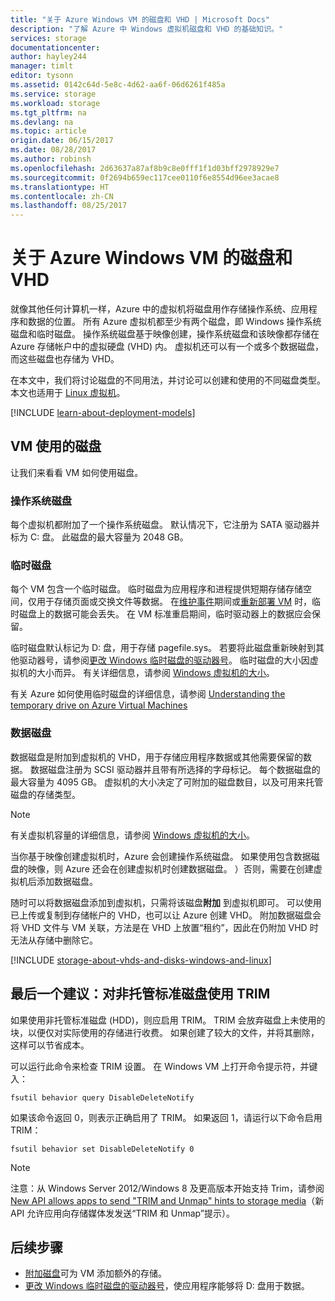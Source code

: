 ```yaml
---
title: "关于 Azure Windows VM 的磁盘和 VHD | Microsoft Docs"
description: "了解 Azure 中 Windows 虚拟机磁盘和 VHD 的基础知识。"
services: storage
documentationcenter: 
author: hayley244
manager: timlt
editor: tysonn
ms.assetid: 0142c64d-5e8c-4d62-aa6f-06d6261f485a
ms.service: storage
ms.workload: storage
ms.tgt_pltfrm: na
ms.devlang: na
ms.topic: article
origin.date: 06/15/2017
ms.date: 08/28/2017
ms.author: robinsh
ms.openlocfilehash: 2d63637a87af8b9c8e0fff1f1d03bff2978929e7
ms.sourcegitcommit: 0f2694b659ec117cee0110f6e8554d96ee3acae8
ms.translationtype: HT
ms.contentlocale: zh-CN
ms.lasthandoff: 08/25/2017
---
```

# <a name="about-disks-and-vhds-for-azure-windows-vms"></a>关于 Azure Windows VM 的磁盘和 VHD
就像其他任何计算机一样，Azure 中的虚拟机将磁盘用作存储操作系统、应用程序和数据的位置。 所有 Azure 虚拟机都至少有两个磁盘，即 Windows 操作系统磁盘和临时磁盘。 操作系统磁盘基于映像创建，操作系统磁盘和该映像都存储在 Azure 存储帐户中的虚拟硬盘 (VHD) 内。 虚拟机还可以有一个或多个数据磁盘，而这些磁盘也存储为 VHD。 

在本文中，我们将讨论磁盘的不同用法，并讨论可以创建和使用的不同磁盘类型。 本文也适用于 [Linux 虚拟机](about-disks-and-vhds.md)。

[!INCLUDE [learn-about-deployment-models](../../../includes/learn-about-deployment-models-both-include.md)]

## <a name="disks-used-by-vms"></a>VM 使用的磁盘

让我们来看看 VM 如何使用磁盘。

### <a name="operating-system-disk"></a>操作系统磁盘
每个虚拟机都附加了一个操作系统磁盘。 默认情况下，它注册为 SATA 驱动器并标为 C: 盘。 此磁盘的最大容量为 2048 GB。 

### <a name="temporary-disk"></a>临时磁盘
每个 VM 包含一个临时磁盘。 临时磁盘为应用程序和进程提供短期存储存储空间，仅用于存储页面或交换文件等数据。 在[维护事件](manage-availability.md?toc=%2fvirtual-machines%2fwindows%2ftoc.json#understand-vm-reboots---maintenance-vs-downtime)期间或[重新部署 VM](redeploy-to-new-node.md?toc=%2fvirtual-machines%2fwindows%2ftoc.json) 时，临时磁盘上的数据可能会丢失。 在 VM 标准重启期间，临时驱动器上的数据应会保留。

临时磁盘默认标记为 D: 盘，用于存储 pagefile.sys。 若要将此磁盘重新映射到其他驱动器号，请参阅[更改 Windows 临时磁盘的驱动器号](change-drive-letter.md)。 临时磁盘的大小因虚拟机的大小而异。 有关详细信息，请参阅 [Windows 虚拟机的大小](sizes.md)。

有关 Azure 如何使用临时磁盘的详细信息，请参阅 [Understanding the temporary drive on Azure Virtual Machines](https://blogs.msdn.microsoft.com/mast/2013/12/06/understanding-the-temporary-drive-on-windows-azure-virtual-machines/)


### <a name="data-disk"></a>数据磁盘
数据磁盘是附加到虚拟机的 VHD，用于存储应用程序数据或其他需要保留的数据。 数据磁盘注册为 SCSI 驱动器并且带有所选择的字母标记。 每个数据磁盘的最大容量为 4095 GB。 虚拟机的大小决定了可附加的磁盘数目，以及可用来托管磁盘的存储类型。

> [!NOTE]
> 有关虚拟机容量的详细信息，请参阅 [Windows 虚拟机的大小](sizes.md)。
> 

当你基于映像创建虚拟机时，Azure 会创建操作系统磁盘。 如果使用包含数据磁盘的映像，则 Azure 还会在创建虚拟机时创建数据磁盘。 ）否则，需要在创建虚拟机后添加数据磁盘。

随时可以将数据磁盘添加到虚拟机，只需将该磁盘**附加** 到虚拟机即可。 可以使用已上传或复制到存储帐户的 VHD，也可以让 Azure 创建 VHD。 附加数据磁盘会将 VHD 文件与 VM 关联，方法是在 VHD 上放置“租约”，因此在仍附加 VHD 时无法从存储中删除它。


[!INCLUDE [storage-about-vhds-and-disks-windows-and-linux](../../../includes/storage-about-vhds-and-disks-windows-and-linux.md)]

## <a name="one-last-recommendation-use-trim-with-unmanaged-standard-disks"></a>最后一个建议：对非托管标准磁盘使用 TRIM 

如果使用非托管标准磁盘 (HDD)，则应启用 TRIM。 TRIM 会放弃磁盘上未使用的块，以便仅对实际使用的存储进行收费。 如果创建了较大的文件，并将其删除，这样可以节省成本。 

可以运行此命令来检查 TRIM 设置。 在 Windows VM 上打开命令提示符，并键入：


```
fsutil behavior query DisableDeleteNotify
```

如果该命令返回 0，则表示正确启用了 TRIM。 如果返回 1，请运行以下命令启用 TRIM：

```
fsutil behavior set DisableDeleteNotify 0
```

> [!NOTE]
> 注意：从 Windows Server 2012/Windows 8 及更高版本开始支持 Trim，请参阅[New API allows apps to send "TRIM and Unmap" hints to storage media](https://msdn.microsoft.com/windows/compatibility/new-api-allows-apps-to-send-trim-and-unmap-hints)（新 API 允许应用向存储媒体发发送“TRIM 和 Unmap”提示）。
> 

<!-- Might want to match next-steps from overview of managed disks -->
## <a name="next-steps"></a>后续步骤
* [附加磁盘](attach-disk-portal.md?toc=%2fvirtual-machines%2fwindows%2ftoc.json)可为 VM 添加额外的存储。
* [更改 Windows 临时磁盘的驱动器号](change-drive-letter.md?toc=%2fvirtual-machines%2fwindows%2fclassic%2ftoc.json)，使应用程序能够将 D: 盘用于数据。

